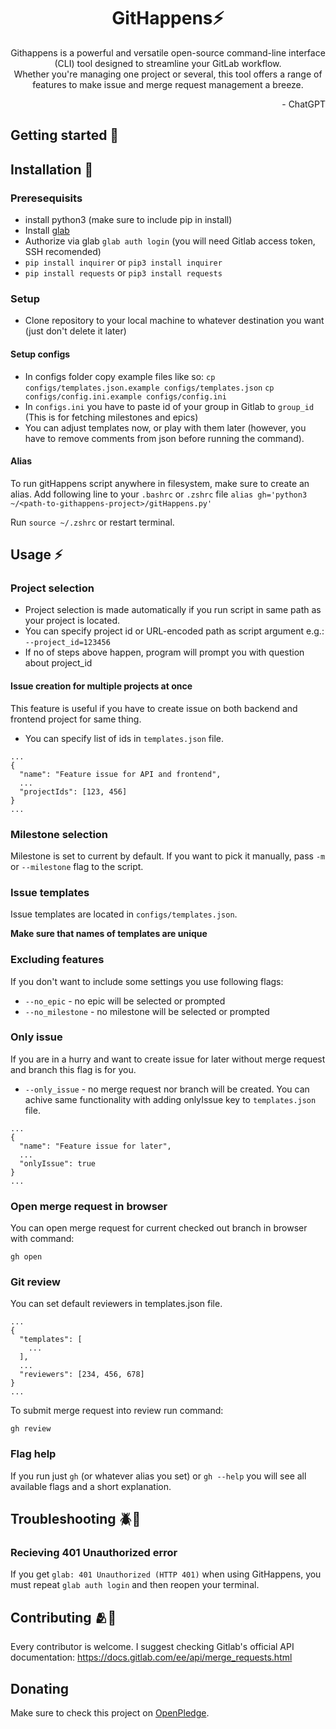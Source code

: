 <div align="center">
  <h1>GitHappens⚡</h1>

Githappens is a powerful and versatile open-source command-line interface (CLI) tool designed to streamline your GitLab workflow. <br>
Whether you're managing one project or several, this tool offers a range of features to make issue and merge request management a breeze.

  <div align="right">- ChatGPT</div>
</div>

## Getting started 🚀

## Installation 🔨

### Preresequisits

- install python3 (make sure to include pip in install)
- Install [glab](https://gitlab.com/gitlab-org/cli)
- Authorize via glab `glab auth login` (you will need Gitlab access token, SSH recomended)
- `pip install inquirer` or `pip3 install inquirer`
- `pip install requests` or `pip3 install requests`

### Setup

- Clone repository to your local machine to whatever destination you want (just don't delete it later)

#### Setup configs

- In configs folder copy example files like so:
  `cp configs/templates.json.example configs/templates.json`
  `cp configs/config.ini.example configs/config.ini`
- In `configs.ini` you have to paste id of your group in Gitlab to `group_id` (This is for fetching milestones and epics)
- You can adjust templates now, or play with them later (however, you have to remove comments from json before running the command).

#### Alias

To run gitHappens script anywhere in filesystem, make sure to create an alias.
Add following line to your `.bashrc` or `.zshrc` file
`alias gh='python3 ~/<path-to-githappens-project>/gitHappens.py'`

Run `source ~/.zshrc` or restart terminal.

## Usage ⚡

### Project selection

- Project selection is made automatically if you run script in same path as your project is located.
- You can specify project id or URL-encoded path as script argument e.g.: `--project_id=123456`
- If no of steps above happen, program will prompt you with question about project_id

#### Issue creation for multiple projects at once

This feature is useful if you have to create issue on both backend and frontend project for same thing.

- You can specify list of ids in `templates.json` file.

```
...
{
  "name": "Feature issue for API and frontend",
  ...
  "projectIds": [123, 456]
}
...
```

### Milestone selection

Milestone is set to current by default. If you want to pick it manually, pass `-m` or `--milestone` flag to the script.

### Issue templates

Issue templates are located in `configs/templates.json`.

**Make sure that names of templates are unique**

### Excluding features

If you don't want to include some settings you use following flags:

- `--no_epic` - no epic will be selected or prompted
- `--no_milestone` - no milestone will be selected or prompted

### Only issue

If you are in a hurry and want to create issue for later without merge request and branch this flag is for you.

- `--only_issue` - no merge request nor branch will be created.
  You can achive same functionality with adding onlyIssue key to `templates.json` file.

```
...
{
  "name": "Feature issue for later",
  ...
  "onlyIssue": true
}
...
```

### Open merge request in browser

You can open merge request for current checked out branch in browser with command:

```
gh open
```

### Git review

You can set default reviewers in templates.json file.

```
...
{
  "templates": [
    ...
  ],
  ...
  "reviewers": [234, 456, 678]
}
...
```

To submit merge request into review run command:

```
gh review
```

### Flag help

If you run just `gh` (or whatever alias you set) or `gh --help` you will see all available flags and a short explanation.

## Troubleshooting 🪲🔫

### Recieving 401 Unauthorized error

If you get `glab: 401 Unauthorized (HTTP 401)` when using GitHappens, you must repeat `glab auth login`
and then reopen your terminal.

## Contributing 🫂🫶

Every contributor is welcome.
I suggest checking Gitlab's official API documentation: https://docs.gitlab.com/ee/api/merge_requests.html

## Donating

Make sure to check this project on [OpenPledge](https://app.openpledge.io/repositories/zigcBenx/gitHappens).

